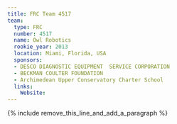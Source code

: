 ```yaml
---
title: FRC Team 4517
team:
  type: FRC
  number: 4517
  name: Owl Robotics
  rookie_year: 2013
  location: Miami, Florida, USA
  sponsors:
  - DESCO DIAGNOSTIC EQUIPMENT  SERVICE CORPORATION
  - BECKMAN COULTER FOUNDATION
  - Archimedean Upper Conservatory Charter School
  links:
    Website:
---
```


{% include remove_this_line_and_add_a_paragraph %}